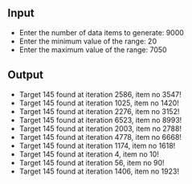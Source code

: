 ## Input

- Enter the number of data items to generate: 9000
- Enter the minimum value of the range: 20 
- Enter the maximum value of the range: 7050

## Output

- Target 145 found at iteration 2586, item no 3547!
- Target 145 found at iteration 1025, item no 1420!
- Target 145 found at iteration 2276, item no 3152!
- Target 145 found at iteration 6523, item no 8993!
- Target 145 found at iteration 2003, item no 2788!
- Target 145 found at iteration 4778, item no 6668!
- Target 145 found at iteration 1174, item no 1618!
- Target 145 found at iteration 4, item no 10!
- Target 145 found at iteration 56, item no 90!
- Target 145 found at iteration 1406, item no 1923!
